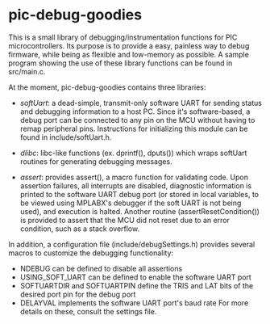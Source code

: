 # pic-debug-goodies #

This is a small library of debugging/instrumentation functions for PIC microcontrollers.
Its purpose is to provide a easy, painless way to debug firmware, while being as 
flexible and low-memory as possible. A sample program showing the use of these library functions can be found in src/main.c.

At the moment, pic-debug-goodies contains three libraries:

* *softUart*: a dead-simple, transmit-only software UART for sending status and debugging information to a host PC. Since
it's software-based, a debug port can be connected to any pin on the MCU without having to remap peripheral pins.
Instructions for initializing this module can be found in include/softUart.h.

* *dlibc*: libc-like functions (ex. dprintf(), dputs()) which wraps softUart routines for generating debugging messages. 

* *assert*: provides assert(), a macro function for validating code. Upon assertion failures, all interrupts are disabled,
diagnostic information is printed to the software UART debug port (or stored in local variables, to be viewed using
MPLABX's debugger if the soft UART is not being used), and execution is halted. Another routine (assertResetCondition())
is provided to assert that the MCU did not reset due to an error condition, such as a stack overflow.

In addition, a configuration file (include/debugSettings.h) provides several macros to
customize the debugging functionality:
* NDEBUG can be defined to disable all assertions
* USING_SOFT_UART can be defined to enable the software UART port
* SOFTUARTDIR and SOFTUARTPIN define the TRIS and LAT bits of the desired port pin
for the debug port
* DELAYVAL implements the software UART port's baud rate
For more details on these, consult the settings file.

